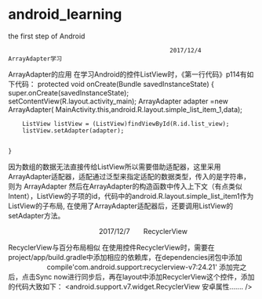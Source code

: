 # android_learning
the first step of Android

                                                  2017/12/4       ArrayAdapter学习
                                                      
                                                      

ArrayAdapter的应用
在学习Android的控件ListView时，《第一行代码》p114有如下代码：
    protected void onCreate(Bundle savedInstanceState) {
        super.onCreate(savedInstanceState);
        setContentView(R.layout.activity_main);
        ArrayAdapter<String> adapter =new ArrayAdapter<String>(
                MainActivity.this,android.R.layout.simple_list_item_1,data);

        ListView listView = (ListView)findViewById(R.id.list_view);
        listView.setAdapter(adapter);


    }
因为数组的数据无法直接传给ListView所以需要借助适配器，这里采用ArrayAdapter适配器，适配通过泛型来指定适配的数据类型，传入的是字符串，则为
                                                                                                                        ArrayAdapter<String> 
然后在ArrayAdapter的构造函数中传入上下文（有点类似Intent），ListView的子项的id，代码中的android.R.layout.simple_list_item1作为ListView的子布局,
在使用了ArrayAdapter适配器后，还要调用ListView的setAdapter方法。

                                                2017/12/7       RecyclerView

RecyclerView与百分布局相似
在使用控件RecyclerView时，需要在project/app/build.gradle中添加相应的依赖库，在dependencies闭包中添加
                           compile'com.android.support:recyclerview-v7:24.21'
添加完之后，点击Sync now进行同步后，再在layout中添加RecyclerView这个控件，添加的代码大致如下：
<android.support.v7.widget.RecyclerView
安卓属性.......
/>
